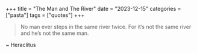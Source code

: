 +++
title = "The Man and The River"
date = "2023-12-15"
categories = ["pasta"]
tags = ["quotes"]
+++

> No man ever steps in the same river twice. For it’s not the same river and he’s not the same man.

~ Heraclitus
